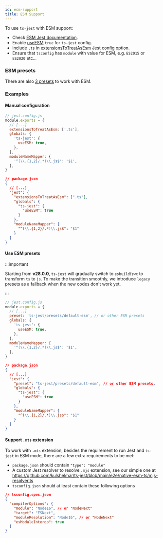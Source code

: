 ```yaml
---
id: esm-support
title: ESM Support
---
```


To use `ts-jest` with ESM support:

- Check [ESM Jest documentation](https://jestjs.io/docs/en/ecmascript-modules).
- Enable [useESM](../getting-started/options/useESM) `true` for `ts-jest` config.
- Include `.ts` in [extensionsToTreatAsEsm](https://jestjs.io/docs/en/next/configuration#extensionstotreatasesm-arraystring) Jest config option.
- Ensure that `tsconfig` has `module` with value for ESM, e.g. `ES2015` or `ES2020` etc...

### ESM presets

There are also [3 presets](../getting-started/presets.md) to work with ESM.

### Examples

#### Manual configuration

```js
// jest.config.js
module.exports = {
  // [...]
  extensionsToTreatAsEsm: ['.ts'],
  globals: {
    'ts-jest': {
      useESM: true,
    },
  },
  moduleNameMapper: {
    '^(\\.{1,2}/.*)\\.js$': '$1',
  },
}
```

```json
// package.json
{
  // [...]
  "jest": {
    "extensionsToTreatAsEsm": [".ts"],
    "globals": {
      "ts-jest": {
        "useESM": true
      }
    },
    "moduleNameMapper": {
      "^(\\.{1,2}/.*)\\.js$": "$1"
    }
  }
}
```

#### Use ESM presets

:::important

Starting from **v28.0.0**, `ts-jest` will gradually switch to `esbuild`/`swc` to transform `ts` to `js`. To make the transition smoothly, we introduce `legacy` presets as a fallback when the new codes don't work yet.

:::

```js
// jest.config.js
module.exports = {
  // [...]
  preset: 'ts-jest/presets/default-esm', // or other ESM presets
  globals: {
    'ts-jest': {
      useESM: true,
    },
  },
  moduleNameMapper: {
    '^(\\.{1,2}/.*)\\.js$': '$1',
  },
}
```

```json
// package.json
{
  // [...]
  "jest": {
    "preset": "ts-jest/presets/default-esm", // or other ESM presets,
    "globals": {
      "ts-jest": {
        "useESM": true
      }
    },
    "moduleNameMapper": {
      "^(\\.{1,2}/.*)\\.js$": "$1"
    }
  }
}
```

#### Support `.mts` extension

To work with `.mts` extension, besides the requirement to run Jest and `ts-jest` in ESM mode, there are a few extra requirements to be met:

- `package.json` should contain `"type": "module"`
- A custom Jest resolver to resolve `.mjs` extension, see our simple one at https://github.com/kulshekhar/ts-jest/blob/main/e2e/native-esm-ts/mjs-resolver.ts
- `tsconfig.json` should at least contain these following options

```json
// tsconfig.spec.json
{
  "compilerOptions": {
    "module": "Node16", // or "NodeNext"
    "target": "ESNext",
    "moduleResolution": "Node16", // or "NodeNext"
    "esModuleInterop": true
  }
}
```
